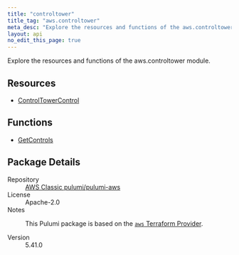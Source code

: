```yaml
---
title: "controltower"
title_tag: "aws.controltower"
meta_desc: "Explore the resources and functions of the aws.controltower module."
layout: api
no_edit_this_page: true
---
```


<!-- WARNING: this file was generated by Pulumi Docs Generator. -->
<!-- Do not edit by hand unless you're certain you know what you are doing! -->

Explore the resources and functions of the aws.controltower module.

<h2 id="resources">Resources</h2>
<ul class="api">
    <li><a href="controltowercontrol/" title="ControlTowerControl"><span class="api-symbol api-symbol--resource"></span>ControlTowerControl</a></li>
</ul>

<h2 id="functions">Functions</h2>
<ul class="api">
    <li><a href="getcontrols/" title="GetControls"><span class="api-symbol api-symbol--function"></span>GetControls</a></li>
</ul>

<h2 id="package-details">Package Details</h2>
<dl class="package-details">
	<dt>Repository</dt>
	<dd><a href="https://github.com/pulumi/pulumi-aws">AWS Classic pulumi/pulumi-aws</a></dd>
	<dt>License</dt>
	<dd>Apache-2.0</dd>
	<dt>Notes</dt>
	<dd><p>This Pulumi package is based on the <a href="https://github.com/hashicorp/terraform-provider-aws"><code>aws</code> Terraform Provider</a>.</p>
</dd>
	<dt>Version</dt>
	<dd>5.41.0</dd>
</dl>


